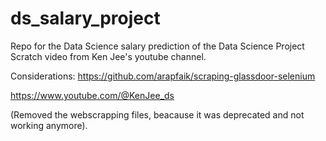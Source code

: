 # ds_salary_project
Repo for the Data Science salary prediction of the Data Science Project Scratch video from Ken Jee's youtube channel. 

Considerations: https://github.com/arapfaik/scraping-glassdoor-selenium

https://www.youtube.com/@KenJee_ds

(Removed the webscrapping files, beacause it was deprecated and not working anymore). 
